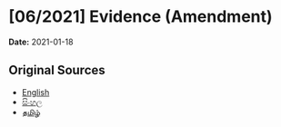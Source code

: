 # [06/2021] Evidence (Amendment)

**Date:** 2021-01-18

## Original Sources

- [English](https://documents.gov.lk/view/acts/2021/1/06-2021_E.pdf)
- [සිංහල](https://documents.gov.lk/view/acts/2021/1/06-2021_S.pdf)
- [தமிழ்](https://documents.gov.lk/view/acts/2021/1/06-2021_T.pdf)
